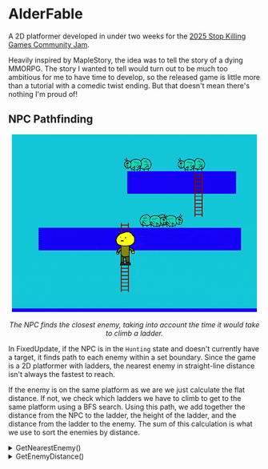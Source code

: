 # AlderFable

A 2D platformer developed in under two weeks for the [2025 Stop Killing Games Community Jam](https://itch.io/jam/stop-killing-games-game-jam). 

Heavily inspired by MapleStory, the idea was to tell the story of a dying MMORPG. The story I wanted to tell would turn out to be much too ambitious for me to have time to develop, so the released game is little more than a tutorial with a comedic twist ending. But that doesn't mean there's nothing I'm proud of! 

## NPC Pathfinding
<p align="center"><img src="https://github.com/SmorMcfluff/Portfolio/blob/main/AlderFable/AlderFable%20Pathfinding.gif"/></p>
<p align="center"><i>The NPC finds the closest enemy, taking into account the time it would take to climb a ladder.</i></p>

In FixedUpdate, if the NPC is in the `Hunting` state and doesn't currently have a target, it finds path to each enemy within a set boundary. Since the game is a 2D platformer with ladders, the nearest enemy in straight-line distance isn't always the fastest to reach.

If the enemy is on the same platform as we are we just calculate the flat distance. If not, we check which ladders we have to climb to get to the same platform using a BFS search. Using this path, we add together the distance from the NPC to the ladder, the height of the ladder, and the distance from the ladder to the enemy. The sum of this calculation is what we use to sort the enemies by distance.

<details>
<summary>GetNearestEnemy()</summary>
  
```cs
private float GetEnemyDistance(IDamageable damageable)
{
    EnemyController enemy = (damageable as Component).GetComponent<EnemyController>();
    float transformXPos = transform.position.x;
    float enemyXPos = enemy.transform.position.x;

    if (enemy.movement.currentPlatform == movement.currentPlatform)
    {
        return Mathf.Abs(enemyXPos - transformXPos);
    }

    List<Platform> platformPath = FindPlatformPath(movement.currentPlatform, enemy.movement.currentPlatform);
    if (platformPath == null || platformPath.Count < 2)
    {
        return float.MaxValue;
    }

    float totalDistance = 0;
    Vector2 currentPos = transform.position;

    for (int i = 0; i < platformPath.Count - 1; i++)
    {
        Platform currentPlatform = platformPath[i];
        Platform nextPlatform = platformPath[i + 1];

        var ladders = currentPlatform.ladders
            .Where(l => l.topPlatform == nextPlatform || l.bottomPlatform == nextPlatform);

        if (!ladders.Any())
        {
            return float.MaxValue;
        }

        Ladder bestLadder = ladders
            .OrderBy(l => Mathf.Abs(l.transform.position.x - currentPos.x))
            .First();

        float ladderXPos = bestLadder.transform.position.x;
        float ladderHeight = bestLadder.Height;

        totalDistance += Mathf.Abs(currentPos.x - ladderXPos);
        totalDistance += ladderHeight;

        currentPos = new Vector2(ladderXPos, nextPlatform.transform.position.y);
    }

    totalDistance += Mathf.Abs(enemyXPos - currentPos.x);
    return totalDistance;
}
```
</details>

<details>
  <summary>GetEnemyDistance()</summary>

  ```cs
private float GetEnemyDistance(IDamageable damageable)
{
    EnemyController enemy = (damageable as Component).GetComponent<EnemyController>();
    float transformXPos = transform.position.x;
    float enemyXPos = enemy.transform.position.x;

    if (enemy.movement.currentPlatform == movement.currentPlatform)
    {
        return Mathf.Abs(enemyXPos - transformXPos);
    }

    List<Platform> platformPath = FindPlatformPath(movement.currentPlatform, enemy.movement.currentPlatform);
    if (platformPath == null || platformPath.Count < 2)
    {
        return float.MaxValue;
    }

    float totalDistance = 0;
    Vector2 currentPos = transform.position;

    for (int i = 0; i < platformPath.Count - 1; i++)
    {
        Platform currentPlatform = platformPath[i];
        Platform nextPlatform = platformPath[i + 1];

        var ladders = currentPlatform.ladders
            .Where(l => l.topPlatform == nextPlatform || l.bottomPlatform == nextPlatform);

        if (!ladders.Any())
        {
            return float.MaxValue;
        }

        Ladder bestLadder = ladders
            .OrderBy(l => Mathf.Abs(l.transform.position.x - currentPos.x))
            .First();

        float ladderXPos = bestLadder.transform.position.x;
        float ladderHeight = bestLadder.Height;

        totalDistance += Mathf.Abs(currentPos.x - ladderXPos);
        totalDistance += ladderHeight;

        currentPos = new Vector2(ladderXPos, nextPlatform.transform.position.y);
    }

    totalDistance += Mathf.Abs(enemyXPos - currentPos.x);
    return totalDistance;
}
```
</details>
